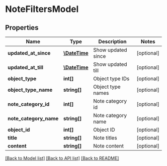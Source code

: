 # NoteFiltersModel

## Properties
Name | Type | Description | Notes
------------ | ------------- | ------------- | -------------
**updated_at_since** | [**\DateTime**](\DateTime.md) | Show updated since | [optional] 
**updated_at_till** | [**\DateTime**](\DateTime.md) | Show updated till | [optional] 
**object_type** | **int[]** | Object type IDs | [optional] 
**object_type_name** | **string[]** | Object type names | [optional] 
**note_category_id** | **int[]** | Note category id | [optional] 
**note_category_name** | **string[]** | Note category name | [optional] 
**object_id** | **int[]** | Object ID | [optional] 
**title** | **string[]** | Note titles | [optional] 
**content** | **string[]** | Note content | [optional] 

[[Back to Model list]](../README.md#documentation-for-models) [[Back to API list]](../README.md#documentation-for-api-endpoints) [[Back to README]](../README.md)


